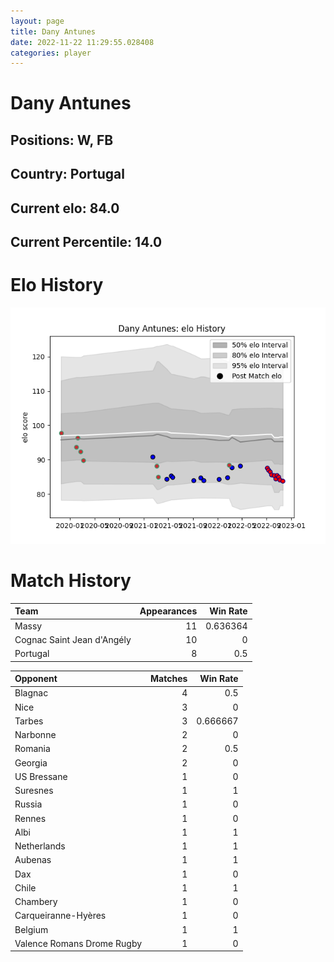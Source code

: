 ```yaml
---  
layout: page  
title: Dany Antunes  
date: 2022-11-22 11:29:55.028408  
categories: player  
---
```

# Dany Antunes

## Positions: W, FB

## Country: Portugal

## Current elo: 84.0

## Current Percentile: 14.0

# Elo History


![elo history](history_DanyAntunes.png)
# Match History


| Team                       |   Appearances |   Win Rate |
|:---------------------------|--------------:|-----------:|
| Massy                      |            11 |   0.636364 |
| Cognac Saint Jean d'Angély |            10 |   0        |
| Portugal                   |             8 |   0.5      |

| Opponent                   |   Matches |   Win Rate |
|:---------------------------|----------:|-----------:|
| Blagnac                    |         4 |   0.5      |
| Nice                       |         3 |   0        |
| Tarbes                     |         3 |   0.666667 |
| Narbonne                   |         2 |   0        |
| Romania                    |         2 |   0.5      |
| Georgia                    |         2 |   0        |
| US Bressane                |         1 |   0        |
| Suresnes                   |         1 |   1        |
| Russia                     |         1 |   0        |
| Rennes                     |         1 |   0        |
| Albi                       |         1 |   1        |
| Netherlands                |         1 |   1        |
| Aubenas                    |         1 |   1        |
| Dax                        |         1 |   0        |
| Chile                      |         1 |   1        |
| Chambery                   |         1 |   0        |
| Carqueiranne-Hyères        |         1 |   0        |
| Belgium                    |         1 |   1        |
| Valence Romans Drome Rugby |         1 |   0        |